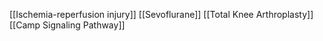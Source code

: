 [[Ischemia-reperfusion injury]]
[[Sevoflurane]]
[[Total Knee Arthroplasty]]
[[Camp Signaling Pathway]]
